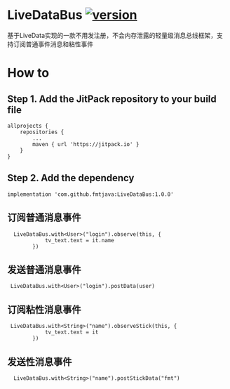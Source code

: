 # LiveDataBus [![version](https://jitpack.io/v/fmtjava/LiveDataBus.svg)](https://jitpack.io/#fmtjava/LiveDataBus)
基于LiveData实现的一款不用发注册，不会内存泄露的轻量级消息总线框架，支持订阅普通事件消息和粘性事件

# How to
## Step 1. Add the JitPack repository to your build file

```
allprojects {
	repositories {
		...
		maven { url 'https://jitpack.io' }
	}
}
```
##  Step 2. Add the dependency
```
implementation 'com.github.fmtjava:LiveDataBus:1.0.0'
```

## 订阅普通消息事件
```
  LiveDataBus.with<User>("login").observe(this, {
            tv_text.text = it.name
        })
```

## 发送普通消息事件
```
 LiveDataBus.with<User>("login").postData(user)
```

## 订阅粘性消息事件
```
 LiveDataBus.with<String>("name").observeStick(this, {
            tv_text.text = it
        })
```

## 发送性消息事件
```
  LiveDataBus.with<String>("name").postStickData("fmt")
```
